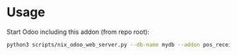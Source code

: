 # Usage

Start Odoo including this addon (from repo root):

```bash
python3 scripts/nix_odoo_web_server.py --db-name mydb --addon pos_receipt_vat_detail
```
